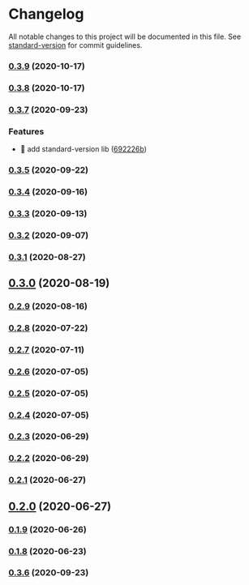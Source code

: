 # Changelog

All notable changes to this project will be documented in this file. See [standard-version](https://github.com/conventional-changelog/standard-version) for commit guidelines.

### [0.3.9](https://github.com/yeukfei02/dogApi/compare/v0.3.8...v0.3.9) (2020-10-17)

### [0.3.8](https://github.com/yeukfei02/dogApi/compare/v0.3.7...v0.3.8) (2020-10-17)

### [0.3.7](https://github.com/yeukfei02/dogApi/compare/v0.3.6...v0.3.7) (2020-09-23)


### Features

* 🎸 add standard-version lib ([692226b](https://github.com/yeukfei02/dogApi/commit/692226b0cb9406573b1c8aebbbc21b988d8d3f7d))

### [0.3.5](https://github.com/yeukfei02/dogApi/compare/v0.3.4...v0.3.5) (2020-09-22)

### [0.3.4](https://github.com/yeukfei02/dogApi/compare/v0.3.3...v0.3.4) (2020-09-16)

### [0.3.3](https://github.com/yeukfei02/dogApi/compare/v0.3.2...v0.3.3) (2020-09-13)

### [0.3.2](https://github.com/yeukfei02/dogApi/compare/v0.3.1...v0.3.2) (2020-09-07)

### [0.3.1](https://github.com/yeukfei02/dogApi/compare/v0.3.0...v0.3.1) (2020-08-27)

## [0.3.0](https://github.com/yeukfei02/dogApi/compare/v0.2.9...v0.3.0) (2020-08-19)

### [0.2.9](https://github.com/yeukfei02/dogApi/compare/v0.2.8...v0.2.9) (2020-08-16)

### [0.2.8](https://github.com/yeukfei02/dogApi/compare/v0.2.7...v0.2.8) (2020-07-22)

### [0.2.7](https://github.com/yeukfei02/dogApi/compare/v0.2.6...v0.2.7) (2020-07-11)

### [0.2.6](https://github.com/yeukfei02/dogApi/compare/v0.2.5...v0.2.6) (2020-07-05)

### [0.2.5](https://github.com/yeukfei02/dogApi/compare/v0.2.4...v0.2.5) (2020-07-05)

### [0.2.4](https://github.com/yeukfei02/dogApi/compare/v0.2.3...v0.2.4) (2020-07-05)

### [0.2.3](https://github.com/yeukfei02/dogApi/compare/v0.2.2...v0.2.3) (2020-06-29)

### [0.2.2](https://github.com/yeukfei02/dogApi/compare/v0.2.1...v0.2.2) (2020-06-29)

### [0.2.1](https://github.com/yeukfei02/dogApi/compare/v0.2.0...v0.2.1) (2020-06-27)

## [0.2.0](https://github.com/yeukfei02/dogApi/compare/v0.1.9...v0.2.0) (2020-06-27)

### [0.1.9](https://github.com/yeukfei02/dogApi/compare/v0.1.8...v0.1.9) (2020-06-26)

### [0.1.8](https://github.com/yeukfei02/dogApi/compare/v0.1.7...v0.1.8) (2020-06-23)

### [0.3.6](https://github.com/yeukfei02/dogApi/compare/v0.1.7...v0.3.6) (2020-09-23)
